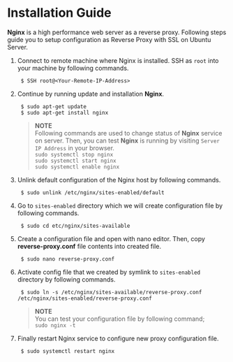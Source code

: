 # Installation Guide
**Nginx** is a high performance web server as a reverse proxy. Following steps guide you to setup configuration as Reverse Proxy with SSL on Ubuntu Server.

1. Connect to remote machine where Nginx is installed. SSH as `root` into your machine by following commands.

        $ SSH root@<Your-Remote-IP-Address>  

2. Continue by running update and installation **Nginx**.

        $ sudo apt-get update
        $ sudo apt-get install nginx
        
    > **NOTE** <br/> Following commands are used to change status of **Nginx** service on server. Then, you can test **Nginx** is running by visiting `Server IP Address` in your browser. <br/> `sudo systemctl stop nginx`<br/> `sudo systemctl start nginx`<br/> `sudo systemctl enable nginx`

3. Unlink default configuration of the Nginx host by following commands.

        $ sudo unlink /etc/nginx/sites-enabled/default

4. Go to `sites-enabled` directory which we will create configuration file by following commands.

        $ sudo cd etc/nginx/sites-available

5. Create a configuration file and open with nano editor. Then, copy **reverse-proxy.conf** file contents into created file.

        $ sudo nano reverse-proxy.conf
        
6. Activate config file that we created by symlink to `sites-enabled` directory by following commands.

        $ sudo ln -s /etc/nginx/sites-available/reverse-proxy.conf /etc/nginx/sites-enabled/reverse-proxy.conf

    > **NOTE** <br/> You can test your configuration file by following command;<br/> `sudo nginx -t`

7. Finally restart Nginx service to configure new proxy configuration file.

        $ sudo systemctl restart nginx
